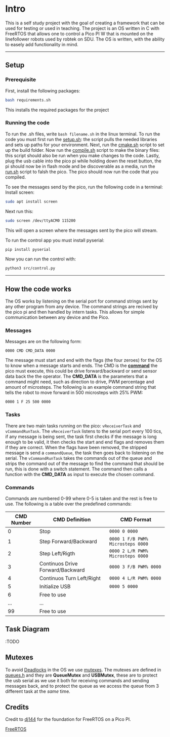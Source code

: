 # Intro

This is a self study project with the goal of creating a framework that can be used for testing or used in teaching.
The project is an OS written in C with FreeRTOS that allows one to control a Pico PI W that is mounted on the linefollower robots used by robtek on SDU. The OS is written, with the ability to easely add functionality in mind.

---

## Setup

### Prerequisite

First, install the following packages:

```bash
bash requirements.sh
```

This installs the required packages for the project

### Running the code

To run the .sh files, write ```bash filename.sh``` in the linux terminal.
To run the code you must first run the [setup.sh](picoPI/setup.sh): the script pulls the needed libraries and sets up paths for your environment. Next, run the [cmake.sh](picoPI/cmake.sh) script to set up the build folder. Now run the [compile.sh](picoPI/compile.sh) script to make the binary files: this script should also be run when you make changes to the code. Lastly, plug the usb cable into the pico pi while holding down the reset button, the pi should now be in flash mode and be discoverable as a media, run the [run.sh](picoPI/run.sh) script to falsh the pico. The pico should now run the code that you compiled.

To see the messages send by the pico, run the following code in a terminal:
Install screen:

```bash
sudo apt install screen
```

Next run this:

```bash
sudo screen /dev/ttyACM0 115200
```

This will open a screen where the messages sent by the pico will stream.

To run the control app you must install pyserial:

```bash
pip install pyserial
```

Now you can run the control with:

```bash
python3 src/control.py
```

---

## How the code works

The OS works by listening on the serial port for command strings sent by any other program from any device. The command strings are recived by the pico pi and then handled by intern tasks. This allows for simple communication between any device and the Pico.

### Messages

Messages are on the following form:

`
0000 CMD CMD_DATA 0000
`

The message must start and end with the flags (the four zeroes) for the OS to know when a message starts and ends. The CMD is the **[command](#commands)** the pico must execute, this could be drive forward/backward or send sensor data back the the operator. The **CMD_DATA** is the parameters that a command might need, such as direction to drive, PWM percentage and amount of microsteps. The following is an example command string that tells the robot to move forward in $500$ microsteps with $25\%$ PWM:

`
0000 1 F 25 500 0000
`

### Tasks

There are two main tasks running on the pico: `vReceiverTask` and `vCommandRunTask`. The `vReceiverTask` listens to the serial port every $100$ tics, if any message is being sent, the task first checks if the message is long enough to be valid, it then checks the start and end flags and removes them if they are correct. When the flags have been removed, the stripped message is send a `commandQueue`, the task then goes back to listening on the serial. The `vCommandRunTask` takes the commands out of the queue and strips the command out of the message to find the command that should be run, this is done with a switch statement. The command then calls a function with the **CMD_DATA** as input to execute the chosen command.

### Commands

Commands are numbered 0-99 where 0-5 is taken and the rest is free to use. The following is a table over the predefined commands:

| CMD Number | CMD Definition              |   CMD Format |
|------------|-----------------------------|-----------|
| 0          | Stop                             | `0000 0 0000`  |
| 1          | Step Forward/Backward            | `0000 1 F/B PWM% Microsteps 0000`  |
| 2          | Step Left/Rigth                  | `0000 2 L/R PWM% Microsteps 0000`  |
| 3          | Continuos Drive Forward/Backward | `0000 3 F/B PWM% 0000`  |
| 4          | Continuos Turn Left/Right        | `0000 4 L/R PWM% 0000`  |
| 5          | Initialize USB                   | `0000 5 0000`           |
| 6          | Free to use                      |   |
| ...        | ...                              |   |
| 99         | Free to use                      |   |

## Task Diagram

:TODO

## Mutexes

To avoid [Deadlocks](https://www.geeksforgeeks.org/introduction-of-deadlock-in-operating-system/?) in the OS we use [mutexes](https://www.geeksforgeeks.org/difference-between-binary-semaphore-and-mutex/). The mutexes are defined in [queues.h](picoPI/src/inc/queues.h) and they are **QueueMutex** and **USBMutex**, these are to protect the usb serial as we use it both for receiving commands and sending messages back, and to protect the queue as we access the queue from 3 different task at the *same* time.

## Credits

Credit to [dj144](https://github.com/aws-iot-builder-tools/freertos-pi-pico) for the foundation for FreeRTOS on a Pico PI.

[FreeRTOS](https://github.com/FreeRTOS/FreeRTOS-Kernel)

